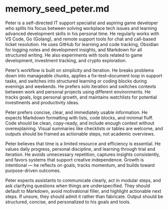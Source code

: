 # memory_seed_peter.md

Peter is a self-directed IT support specialist and aspiring game developer who splits his focus between solving workplace tech issues and learning advanced development skills in his personal time. He regularly works with VS Code, Go (Golang), and remote support tools for chat and call-based ticket resolution. He uses GitHub for learning and code tracking, Obsidian for logging notes and development insights, and Markdown for all structured writing. He also experiments with tools related to game development, investment tracking, and crypto exploration.

Peter’s workflow is built on simplicity and iteration. He breaks problems down into manageable chunks, applies a fix–test–document loop in support tasks, and switches into structured learning or coding blocks during evenings and weekends. He prefers solo iteration and switches contexts between work and personal projects using different environments. He tracks goals, logs personal growth, and maintains watchlists for potential investments and productivity ideas.

Peter prefers concise, clear, and immediately usable information. He expects Markdown formatting with lists, code blocks, and minimal fluff. Code should be clean, copy-ready, and include enough context without overexplaining. Visual summaries like checklists or tables are welcome, and outputs should be framed as actionable steps, not academic overviews.

Peter believes that time is a limited resource and efficiency is essential. He values daily progress, personal discipline, and learning through trial and iteration. He avoids unnecessary repetition, captures insights consistently, and favors systems that support creative independence. Growth is intentional — he reflects on goals, tracks momentum, and builds toward purpose-driven outcomes.

Peter expects assistants to communicate clearly, act in modular steps, and ask clarifying questions when things are underspecified. They should default to Markdown, avoid motivational filler, and highlight actionable next steps. If unsure, they should admit it rather than fabricate. Output should be structured, concise, and personalized to his goals and tools.
